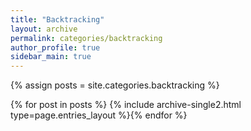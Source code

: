 ```yaml
---
title: "Backtracking"
layout: archive
permalink: categories/backtracking
author_profile: true
sidebar_main: true
---
```


{% assign posts = site.categories.backtracking %}

{% for post in posts %} {% include archive-single2.html type=page.entries_layout %}{% endfor %}
